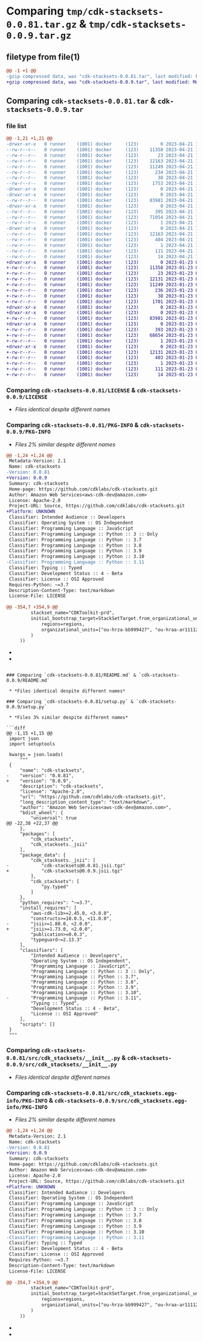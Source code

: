 # Comparing `tmp/cdk-stacksets-0.0.81.tar.gz` & `tmp/cdk-stacksets-0.0.9.tar.gz`

## filetype from file(1)

```diff
@@ -1 +1 @@
-gzip compressed data, was "cdk-stacksets-0.0.81.tar", last modified: Fri Apr 21 19:57:04 2023, max compression
+gzip compressed data, was "cdk-stacksets-0.0.9.tar", last modified: Mon Jan 23 00:16:09 2023, max compression
```

## Comparing `cdk-stacksets-0.0.81.tar` & `cdk-stacksets-0.0.9.tar`

### file list

```diff
@@ -1,21 +1,21 @@
-drwxr-xr-x   0 runner    (1001) docker     (123)        0 2023-04-21 19:57:04.486526 cdk-stacksets-0.0.81/
--rw-r--r--   0 runner    (1001) docker     (123)    11358 2023-04-21 19:56:52.000000 cdk-stacksets-0.0.81/LICENSE
--rw-r--r--   0 runner    (1001) docker     (123)       23 2023-04-21 19:56:52.000000 cdk-stacksets-0.0.81/MANIFEST.in
--rw-r--r--   0 runner    (1001) docker     (123)    12163 2023-04-21 19:57:04.486526 cdk-stacksets-0.0.81/PKG-INFO
--rw-r--r--   0 runner    (1001) docker     (123)    11249 2023-04-21 19:56:52.000000 cdk-stacksets-0.0.81/README.md
--rw-r--r--   0 runner    (1001) docker     (123)      234 2023-04-21 19:56:52.000000 cdk-stacksets-0.0.81/pyproject.toml
--rw-r--r--   0 runner    (1001) docker     (123)       38 2023-04-21 19:57:04.486526 cdk-stacksets-0.0.81/setup.cfg
--rw-r--r--   0 runner    (1001) docker     (123)     1753 2023-04-21 19:56:52.000000 cdk-stacksets-0.0.81/setup.py
-drwxr-xr-x   0 runner    (1001) docker     (123)        0 2023-04-21 19:57:04.482526 cdk-stacksets-0.0.81/src/
-drwxr-xr-x   0 runner    (1001) docker     (123)        0 2023-04-21 19:57:04.486526 cdk-stacksets-0.0.81/src/cdk_stacksets/
--rw-r--r--   0 runner    (1001) docker     (123)    83981 2023-04-21 19:56:52.000000 cdk-stacksets-0.0.81/src/cdk_stacksets/__init__.py
-drwxr-xr-x   0 runner    (1001) docker     (123)        0 2023-04-21 19:57:04.486526 cdk-stacksets-0.0.81/src/cdk_stacksets/_jsii/
--rw-r--r--   0 runner    (1001) docker     (123)      395 2023-04-21 19:56:52.000000 cdk-stacksets-0.0.81/src/cdk_stacksets/_jsii/__init__.py
--rw-r--r--   0 runner    (1001) docker     (123)    71054 2023-04-21 19:56:52.000000 cdk-stacksets-0.0.81/src/cdk_stacksets/_jsii/cdk-stacksets@0.0.81.jsii.tgz
--rw-r--r--   0 runner    (1001) docker     (123)        1 2023-04-21 19:56:52.000000 cdk-stacksets-0.0.81/src/cdk_stacksets/py.typed
-drwxr-xr-x   0 runner    (1001) docker     (123)        0 2023-04-21 19:57:04.486526 cdk-stacksets-0.0.81/src/cdk_stacksets.egg-info/
--rw-r--r--   0 runner    (1001) docker     (123)    12163 2023-04-21 19:57:04.000000 cdk-stacksets-0.0.81/src/cdk_stacksets.egg-info/PKG-INFO
--rw-r--r--   0 runner    (1001) docker     (123)      404 2023-04-21 19:57:04.000000 cdk-stacksets-0.0.81/src/cdk_stacksets.egg-info/SOURCES.txt
--rw-r--r--   0 runner    (1001) docker     (123)        1 2023-04-21 19:57:04.000000 cdk-stacksets-0.0.81/src/cdk_stacksets.egg-info/dependency_links.txt
--rw-r--r--   0 runner    (1001) docker     (123)      111 2023-04-21 19:57:04.000000 cdk-stacksets-0.0.81/src/cdk_stacksets.egg-info/requires.txt
--rw-r--r--   0 runner    (1001) docker     (123)       14 2023-04-21 19:57:04.000000 cdk-stacksets-0.0.81/src/cdk_stacksets.egg-info/top_level.txt
+drwxr-xr-x   0 runner    (1001) docker     (123)        0 2023-01-23 00:16:09.494084 cdk-stacksets-0.0.9/
+-rw-r--r--   0 runner    (1001) docker     (123)    11358 2023-01-23 00:15:55.000000 cdk-stacksets-0.0.9/LICENSE
+-rw-r--r--   0 runner    (1001) docker     (123)       23 2023-01-23 00:15:55.000000 cdk-stacksets-0.0.9/MANIFEST.in
+-rw-r--r--   0 runner    (1001) docker     (123)    12131 2023-01-23 00:16:09.494084 cdk-stacksets-0.0.9/PKG-INFO
+-rw-r--r--   0 runner    (1001) docker     (123)    11249 2023-01-23 00:15:55.000000 cdk-stacksets-0.0.9/README.md
+-rw-r--r--   0 runner    (1001) docker     (123)      236 2023-01-23 00:15:55.000000 cdk-stacksets-0.0.9/pyproject.toml
+-rw-r--r--   0 runner    (1001) docker     (123)       38 2023-01-23 00:16:09.494084 cdk-stacksets-0.0.9/setup.cfg
+-rw-r--r--   0 runner    (1001) docker     (123)     1701 2023-01-23 00:15:55.000000 cdk-stacksets-0.0.9/setup.py
+drwxr-xr-x   0 runner    (1001) docker     (123)        0 2023-01-23 00:16:09.494084 cdk-stacksets-0.0.9/src/
+drwxr-xr-x   0 runner    (1001) docker     (123)        0 2023-01-23 00:16:09.494084 cdk-stacksets-0.0.9/src/cdk_stacksets/
+-rw-r--r--   0 runner    (1001) docker     (123)    83981 2023-01-23 00:15:55.000000 cdk-stacksets-0.0.9/src/cdk_stacksets/__init__.py
+drwxr-xr-x   0 runner    (1001) docker     (123)        0 2023-01-23 00:16:09.494084 cdk-stacksets-0.0.9/src/cdk_stacksets/_jsii/
+-rw-r--r--   0 runner    (1001) docker     (123)      393 2023-01-23 00:15:55.000000 cdk-stacksets-0.0.9/src/cdk_stacksets/_jsii/__init__.py
+-rw-r--r--   0 runner    (1001) docker     (123)    68654 2023-01-23 00:15:55.000000 cdk-stacksets-0.0.9/src/cdk_stacksets/_jsii/cdk-stacksets@0.0.9.jsii.tgz
+-rw-r--r--   0 runner    (1001) docker     (123)        1 2023-01-23 00:15:55.000000 cdk-stacksets-0.0.9/src/cdk_stacksets/py.typed
+drwxr-xr-x   0 runner    (1001) docker     (123)        0 2023-01-23 00:16:09.494084 cdk-stacksets-0.0.9/src/cdk_stacksets.egg-info/
+-rw-r--r--   0 runner    (1001) docker     (123)    12131 2023-01-23 00:16:08.000000 cdk-stacksets-0.0.9/src/cdk_stacksets.egg-info/PKG-INFO
+-rw-r--r--   0 runner    (1001) docker     (123)      403 2023-01-23 00:16:09.000000 cdk-stacksets-0.0.9/src/cdk_stacksets.egg-info/SOURCES.txt
+-rw-r--r--   0 runner    (1001) docker     (123)        1 2023-01-23 00:16:09.000000 cdk-stacksets-0.0.9/src/cdk_stacksets.egg-info/dependency_links.txt
+-rw-r--r--   0 runner    (1001) docker     (123)      111 2023-01-23 00:16:09.000000 cdk-stacksets-0.0.9/src/cdk_stacksets.egg-info/requires.txt
+-rw-r--r--   0 runner    (1001) docker     (123)       14 2023-01-23 00:16:09.000000 cdk-stacksets-0.0.9/src/cdk_stacksets.egg-info/top_level.txt
```

### Comparing `cdk-stacksets-0.0.81/LICENSE` & `cdk-stacksets-0.0.9/LICENSE`

 * *Files identical despite different names*

### Comparing `cdk-stacksets-0.0.81/PKG-INFO` & `cdk-stacksets-0.0.9/PKG-INFO`

 * *Files 2% similar despite different names*

```diff
@@ -1,24 +1,24 @@
 Metadata-Version: 2.1
 Name: cdk-stacksets
-Version: 0.0.81
+Version: 0.0.9
 Summary: cdk-stacksets
 Home-page: https://github.com/cdklabs/cdk-stacksets.git
 Author: Amazon Web Services<aws-cdk-dev@amazon.com>
 License: Apache-2.0
 Project-URL: Source, https://github.com/cdklabs/cdk-stacksets.git
+Platform: UNKNOWN
 Classifier: Intended Audience :: Developers
 Classifier: Operating System :: OS Independent
 Classifier: Programming Language :: JavaScript
 Classifier: Programming Language :: Python :: 3 :: Only
 Classifier: Programming Language :: Python :: 3.7
 Classifier: Programming Language :: Python :: 3.8
 Classifier: Programming Language :: Python :: 3.9
 Classifier: Programming Language :: Python :: 3.10
-Classifier: Programming Language :: Python :: 3.11
 Classifier: Typing :: Typed
 Classifier: Development Status :: 4 - Beta
 Classifier: License :: OSI Approved
 Requires-Python: ~=3.7
 Description-Content-Type: text/markdown
 License-File: LICENSE
 
@@ -354,7 +354,9 @@
         stackset_name="CDKToolkit-prd",
         initial_bootstrap_target=StackSetTarget.from_organizational_units(
             regions=regions,
             organizational_units=["ou-hrza-bb999427", "ou-hraa-ar111127"]
         )
     ))
 ```
+
+
```

### Comparing `cdk-stacksets-0.0.81/README.md` & `cdk-stacksets-0.0.9/README.md`

 * *Files identical despite different names*

### Comparing `cdk-stacksets-0.0.81/setup.py` & `cdk-stacksets-0.0.9/setup.py`

 * *Files 3% similar despite different names*

```diff
@@ -1,15 +1,15 @@
 import json
 import setuptools
 
 kwargs = json.loads(
     """
 {
     "name": "cdk-stacksets",
-    "version": "0.0.81",
+    "version": "0.0.9",
     "description": "cdk-stacksets",
     "license": "Apache-2.0",
     "url": "https://github.com/cdklabs/cdk-stacksets.git",
     "long_description_content_type": "text/markdown",
     "author": "Amazon Web Services<aws-cdk-dev@amazon.com>",
     "bdist_wheel": {
         "universal": true
@@ -22,38 +22,37 @@
     },
     "packages": [
         "cdk_stacksets",
         "cdk_stacksets._jsii"
     ],
     "package_data": {
         "cdk_stacksets._jsii": [
-            "cdk-stacksets@0.0.81.jsii.tgz"
+            "cdk-stacksets@0.0.9.jsii.tgz"
         ],
         "cdk_stacksets": [
             "py.typed"
         ]
     },
     "python_requires": "~=3.7",
     "install_requires": [
         "aws-cdk-lib>=2.45.0, <3.0.0",
         "constructs>=10.0.5, <11.0.0",
-        "jsii>=1.80.0, <2.0.0",
+        "jsii>=1.73.0, <2.0.0",
         "publication>=0.0.3",
         "typeguard~=2.13.3"
     ],
     "classifiers": [
         "Intended Audience :: Developers",
         "Operating System :: OS Independent",
         "Programming Language :: JavaScript",
         "Programming Language :: Python :: 3 :: Only",
         "Programming Language :: Python :: 3.7",
         "Programming Language :: Python :: 3.8",
         "Programming Language :: Python :: 3.9",
         "Programming Language :: Python :: 3.10",
-        "Programming Language :: Python :: 3.11",
         "Typing :: Typed",
         "Development Status :: 4 - Beta",
         "License :: OSI Approved"
     ],
     "scripts": []
 }
 """
```

### Comparing `cdk-stacksets-0.0.81/src/cdk_stacksets/__init__.py` & `cdk-stacksets-0.0.9/src/cdk_stacksets/__init__.py`

 * *Files identical despite different names*

### Comparing `cdk-stacksets-0.0.81/src/cdk_stacksets.egg-info/PKG-INFO` & `cdk-stacksets-0.0.9/src/cdk_stacksets.egg-info/PKG-INFO`

 * *Files 2% similar despite different names*

```diff
@@ -1,24 +1,24 @@
 Metadata-Version: 2.1
 Name: cdk-stacksets
-Version: 0.0.81
+Version: 0.0.9
 Summary: cdk-stacksets
 Home-page: https://github.com/cdklabs/cdk-stacksets.git
 Author: Amazon Web Services<aws-cdk-dev@amazon.com>
 License: Apache-2.0
 Project-URL: Source, https://github.com/cdklabs/cdk-stacksets.git
+Platform: UNKNOWN
 Classifier: Intended Audience :: Developers
 Classifier: Operating System :: OS Independent
 Classifier: Programming Language :: JavaScript
 Classifier: Programming Language :: Python :: 3 :: Only
 Classifier: Programming Language :: Python :: 3.7
 Classifier: Programming Language :: Python :: 3.8
 Classifier: Programming Language :: Python :: 3.9
 Classifier: Programming Language :: Python :: 3.10
-Classifier: Programming Language :: Python :: 3.11
 Classifier: Typing :: Typed
 Classifier: Development Status :: 4 - Beta
 Classifier: License :: OSI Approved
 Requires-Python: ~=3.7
 Description-Content-Type: text/markdown
 License-File: LICENSE
 
@@ -354,7 +354,9 @@
         stackset_name="CDKToolkit-prd",
         initial_bootstrap_target=StackSetTarget.from_organizational_units(
             regions=regions,
             organizational_units=["ou-hrza-bb999427", "ou-hraa-ar111127"]
         )
     ))
 ```
+
+
```


